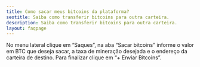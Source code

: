 ```yaml
---
title: Como sacar meus bitcoins da plataforma?
seotitle: Saiba como transferir bitcoins para outra carteira.
description: Saiba como transferir bitcoins para outra carteira.
layout: faqpage
---
```

No menu lateral clique em “Saques”, na aba “Sacar bitcoins” informe o valor em BTC que deseja sacar, a taxa de mineração desejada e o endereço da carteira de destino. Para finalizar clique em “+ Enviar Bitcoins”.
